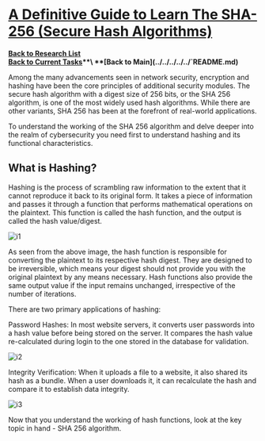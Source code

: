 # **[A Definitive Guide to Learn The SHA-256 (Secure Hash Algorithms)](https://www.simplilearn.com/tutorials/cyber-security-tutorial/sha-256-algorithm)**

**[Back to Research List](../../../../research_list.md)**\
**[Back to Current Tasks](../../../../../`a_status/current_tasks.md)**\
**[Back to Main](../../../../../`README.md)**

Among the many advancements seen in network security, encryption and hashing have been the core principles of additional security modules. The secure hash algorithm with a digest size of 256 bits, or the SHA 256 algorithm, is one of the most widely used hash algorithms. While there are other variants, SHA 256 has been at the forefront of real-world applications.

To understand the working of the SHA 256 algorithm and delve deeper into the realm of cybersecurity you need first to understand hashing and its functional characteristics.

## What is Hashing?

Hashing is the process of scrambling raw information to the extent that it cannot reproduce it back to its original form. It takes a piece of information and passes it through a function that performs mathematical operations on the plaintext. This function is called the hash function, and the output is called the hash value/digest.

![i1](https://www.simplilearn.com/ice9/free_resources_article_thumb/hashing1.PNG)

As seen from the above image, the hash function is responsible for converting the plaintext to its respective hash digest. They are designed to be irreversible, which means your digest should not provide you with the original plaintext by any means necessary. Hash functions also provide the same output value if the input remains unchanged, irrespective of the number of iterations.

There are two primary applications of hashing:

Password Hashes: In most website servers, it converts user passwords into a hash value before being stored on the server. It compares the hash value re-calculated during login to the one stored in the database for validation.

![i2](https://www.simplilearn.com/ice9/free_resources_article_thumb/passwords.PNG)

Integrity Verification: When it uploads a file to a website, it also shared its hash as a bundle. When a user downloads it, it can recalculate the hash and compare it to establish data integrity.

![i3](https://www.simplilearn.com/ice9/free_resources_article_thumb/integrity1.PNG)

Now that you understand the working of hash functions, look at the key topic in hand - SHA 256 algorithm.
